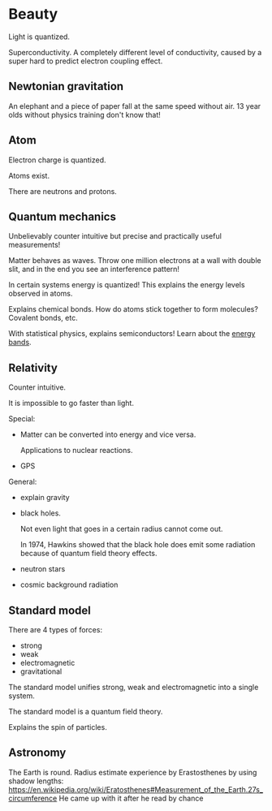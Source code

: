 # Beauty

Light is quantized.

Superconductivity. A completely different level of conductivity, caused by a super hard to predict electron coupling effect.

## Newtonian gravitation

An elephant and a piece of paper fall at the same speed without air. 13 year olds without physics training don't know that!

## Atom

Electron charge is quantized.

Atoms exist.

There are neutrons and protons.

## Quantum mechanics

Unbelievably counter intuitive but precise and practically useful measurements!

Matter behaves as waves. Throw one million electrons at a wall with double slit, and in the end you see an interference pattern!

In certain systems energy is quantized! This explains the energy levels observed in atoms.

Explains chemical bonds. How do atoms stick together to form molecules? Covalent bonds, etc.

With statistical physics, explains semiconductors! Learn about the [energy bands](http://en.wikipedia.org/wiki/Electronic_band_structure).

## Relativity

Counter intuitive.

It is impossible to go faster than light.

Special:

-   Matter can be converted into energy and vice versa.

    Applications to nuclear reactions.

-   GPS

General:

-   explain gravity

-   black holes.

    Not even light that goes in a certain radius cannot come out.

    In 1974, Hawkins showed that the black hole does emit some radiation because of quantum field theory effects.

-   neutron stars

-   cosmic background radiation

## Standard model

There are 4 types of forces:

- strong
- weak
- electromagnetic
- gravitational

The standard model unifies strong, weak and electromagnetic into a single system.

The standard model is a quantum field theory.

Explains the spin of particles.

## Astronomy

The Earth is round. Radius estimate experience by Erastosthenes by using shadow lengths: <https://en.wikipedia.org/wiki/Eratosthenes#Measurement_of_the_Earth.27s_circumference> He came up with it after he read by chance
